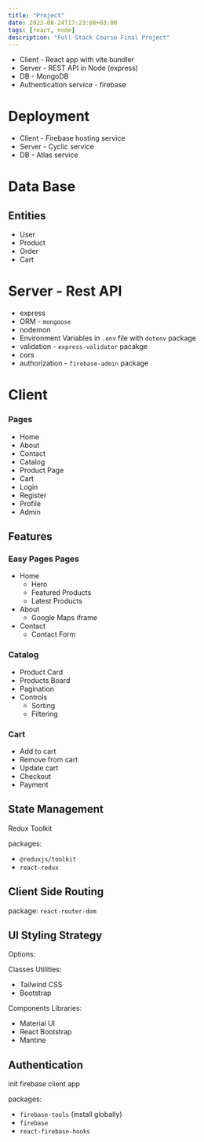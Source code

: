 ```yaml
---
title: "Project"
date: 2023-08-24T17:23:08+03:00
tags: [react, node]
description: "Full Stack Course Final Project"
---
```


* Client - React app with vite bundler
* Server - REST API in Node (express)
* DB - MongoDB
* Authentication service - firebase

# Deployment

* Client - Firebase hosting service
* Server - Cyclic service
* DB - Atlas service

# Data Base

## Entities

* User
* Product
* Order
* Cart

# Server - Rest API

* express
* ORM - `mongoose`
* nodemon
* Environment Variables in `.env` file with `dotenv` package
* validation - `express-validator` pacakge
* cors
* authorization - `firebase-admin` package

# Client

### Pages

* Home
* About
* Contact
* Catalog
* Product Page
* Cart
* Login
* Register
* Profile
* Admin

## Features

### Easy Pages Pages

* Home
    * Hero
    * Featured Products
    * Latest Products
* About
    * Google Maps iframe
* Contact
    * Contact Form

### Catalog

* Product Card
* Products Board
* Pagination
* Controls
    * Sorting
    * Filtering

### Cart

* Add to cart
* Remove from cart
* Update cart
* Checkout
* Payment

## State Management

Redux Toolkit

packages:

* `@reduxjs/toolkit`
* `react-redux`

## Client Side Routing

package: `react-router-dom`

## UI Styling Strategy

Options:

Classes Utilities:

* Tailwind CSS
* Bootstrap

Components Libraries:

* Material UI
* React Bootstrap
* Mantine

## Authentication

init firebase client app

packages:

* `firebase-tools` (install globally)
* `firebase`
* `react-firebase-hooks`
